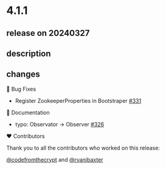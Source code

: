# 4.1.1

## release on 20240327

## description

## changes

🐞 Bug Fixes

* Register ZookeeperProperties in Bootstraper <a href="https://github.com/spring-cloud/spring-cloud-zookeeper/pull/331" data-hovercard-type="pull_request" data-hovercard-url="/spring-cloud/spring-cloud-zookeeper/pull/331/hovercard">#331</a>

📔 Documentation

* typo: Observator -> Observer <a href="https://github.com/spring-cloud/spring-cloud-zookeeper/pull/326" data-hovercard-type="pull_request" data-hovercard-url="/spring-cloud/spring-cloud-zookeeper/pull/326/hovercard">#326</a>

❤️ Contributors

Thank you to all the contributors who worked on this release:

<a class="user-mention notranslate" data-hovercard-type="user" data-hovercard-url="/users/codefromthecrypt/hovercard" data-octo-click="hovercard-link-click" data-octo-dimensions="link_type:self" href="https://github.com/codefromthecrypt">@codefromthecrypt</a> and <a class="user-mention notranslate" data-hovercard-type="user" data-hovercard-url="/users/ryanjbaxter/hovercard" data-octo-click="hovercard-link-click" data-octo-dimensions="link_type:self" href="https://github.com/ryanjbaxter">@ryanjbaxter</a>

